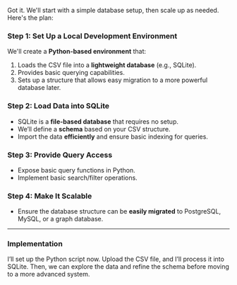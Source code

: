 
Got it. We'll start with a simple database setup, then scale up as needed. Here's the plan:

### **Step 1: Set Up a Local Development Environment**

We'll create a **Python-based environment** that:

1. Loads the CSV file into a **lightweight database** (e.g., SQLite).
2. Provides basic querying capabilities.
3. Sets up a structure that allows easy migration to a more powerful database later.

### **Step 2: Load Data into SQLite**

- SQLite is a **file-based database** that requires no setup.
- We’ll define a **schema** based on your CSV structure.
- Import the data **efficiently** and ensure basic indexing for queries.

### **Step 3: Provide Query Access**

- Expose basic query functions in Python.
- Implement basic search/filter operations.

### **Step 4: Make It Scalable**

- Ensure the database structure can be **easily migrated** to PostgreSQL, MySQL, or a graph database.

---

### **Implementation**

I’ll set up the Python script now. Upload the CSV file, and I’ll process it into SQLite. Then, we can explore the data and refine the schema before moving to a more advanced system.
